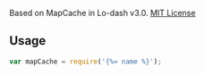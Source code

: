 Based on MapCache in Lo-dash v3.0. [MIT License](https://github.com/lodash/lodash/blob/master/LICENSE.txt)

## Usage

```js
var mapCache = require('{%= name %}');
```
